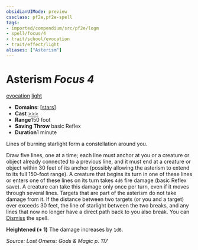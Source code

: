 ```yaml
---
obsidianUIMode: preview
cssclass: pf2e,pf2e-spell
tags:
- imported/compendium/src/pf2e/logm
- spell/focus/4
- trait/school/evocation
- trait/effect/light
aliases: ["Asterism"]
---
```

# Asterism *Focus 4*   
[evocation](evocation.md)  [light](rules/traits/light.md)  

- **Domains**: [[stars](../setting/domains.md#Stars)]
- **Cast** [>>>](chapter-9-playing-the-game.md#Actions "Three-Action") 
- **Range**150 foot
- **Saving Throw**  basic Reflex
- **Duration**1 minute

Lines of burning starlight form a constellation around you.

Draw five lines, one at a time; each line must anchor at you or a creature or object already connected to a previous line, and it must end at a creature or object within 30 feet of its anchor (possibly allowing the asterism to extend to its full 150-foot range). A creature that begins its turn in one of these lines or enters one of these lines on its turn takes `4d6` fire damage (basic Reflex save). A creature can take this damage only once per turn, even if it moves through several lines. Targets that are part of the asterism do not take damage from it. If the distance between two targets (or you and a target) ever exceeds 30 feet, the line of starlight between the two breaks, and any lines that now no longer have a direct path back to you also break. You can [Dismiss](dismiss.md) the spell.

**Heightened (+ 1)** The damage increases by `1d6`.

*Source: Lost Omens: Gods & Magic p. 117*